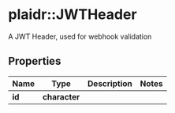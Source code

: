 # plaidr::JWTHeader

A JWT Header, used for webhook validation

## Properties
Name | Type | Description | Notes
------------ | ------------- | ------------- | -------------
**id** | **character** |  | 


